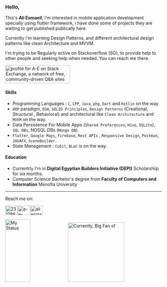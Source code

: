### Hello,

This's **Ali Esmaeil**, I'm interested in mobile application development specially using flutter framework, i have done some of projects they are waiting to get published publically here.

Currently i'm learning Design Patterns, and different architectural design patterns like clean Architecture and MVVM.

I'm trying to be Regularly active on Stackoverflow (SO), to provide help to other people and seeking help when needed. You can reach me there.

<a href="https://stackoverflow.com/users/23178611/a-e?tab=profile"><img src="https://stackexchange.com/users/flair/30244630.png" width="208" height="58" alt="profile for A-E on Stack Exchange, a network of free, community-driven Q&amp;A sites" title="profile for A-E on Stack Exchange, a network of free, community-driven Q&amp;A sites"></a>
#### Skills
* Programming Languages : `C`, `CPP`, `Java`, `php`, `Dart` and `Kotlin` on the way.
* `OOP` paradigm, `DSA`, `SOLID Principles`, `Design Patterns` (Creational, Structural , Behavioral) and architectural like `Clean Architecture` and `MVVM` on the way.
* Data Persistence For Mobile Apps (`Shared Preferences`, `Hive`, `SQLite`), `SQL DBs`, NOSQL DBs (`Mongo DB`).
* `Flutter`, `Google Maps`, `Firebase`, `Rest APIs` , `Responsive Design`, `Postman`, `JAVAFX`, `SceneBuilder`.
* State Management : `Cubit`, `BLoC` is on the way.

#### Education
* Currentrly I'm in **Digital Egyptian Builders Initiative (DEPI)** Scholarshiip for six months.
* Computer Science Bachelor's degree from **Faculty of Computers and Information** Menofia University
___________________________________________________________________________________________________________________________________________________________________
Reach me on:

<a href="https://stackoverflow.com/users/23178611/a-e?tab=profile" target="blank"><img align="center" src="https://raw.githubusercontent.com/rahuldkjain/github-profile-readme-generator/master/src/images/icons/Social/stack-overflow.svg" alt="23178611" height="30" width="40" /></a><a href="https://linkedin.com/in/a-e-68230b2b6" target="blank"><img align="center" src="https://raw.githubusercontent.com/rahuldkjain/github-profile-readme-generator/master/src/images/icons/Social/linked-in-alt.svg" alt="a-e-68230b2b6" height="30" width="40" /></a><a href="https://x.com/AliEsmaeil35313" target="blank"><img align="center" src="https://raw.githubusercontent.com/rahuldkjain/github-profile-readme-generator/master/src/images/icons/Social/twitter.svg" alt="ali esmaeil" height="30" width="40" /></a>



<img src="https://github-readme-stats.vercel.app/api?username=AliEsmaeil" alt="My Status" width="40%" height="200" /><img src="https://github-readme-stats.vercel.app/api/top-langs/?username=AliEsmaeil&layout=compact&hide=cmake" alt="Currently, Big Fan of" width="60%" height="190" />

